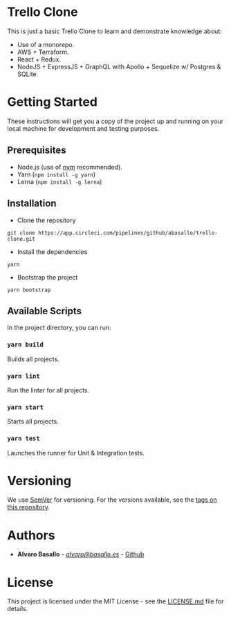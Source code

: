 # Trello Clone

This is just a basic Trello Clone to learn and demonstrate knowledge about:

 - Use of a monorepo.
 - AWS + Terraform.
 - React + Redux.
 - NodeJS + ExpressJS + GraphQL with Apollo + Sequelize w/ Postgres & SQLite

# Getting Started

These instructions will get you a copy of the project up and running on your local machine for development and testing purposes.

## Prerequisites

- Node.js (use of [nvm](https://github.com/nvm-sh/nvm) recommended).
- Yarn (`npm install -g yarn`)
- Lerna (`npm install -g lerna`)

## Installation

 - Clone the repository

`git clone https://app.circleci.com/pipelines/github/abasallo/trello-clone.git`

 - Install the dependencies

`yarn`

- Bootstrap the project

`yarn bootstrap`

## Available Scripts

In the project directory, you can run:

### `yarn build`

Builds all projects.

### `yarn lint`

Run the linter for all projects.

### `yarn start`

Starts all projects.

### `yarn test`

Launches the runner for Unit & Integration tests.

# Versioning

We use [SemVer](http://semver.org/) for versioning. For the versions available, see the [tags on this repository](https://github.com/your-username/project-name/tags).

# Authors

- **Alvaro Basallo** - *[alvaro@basallo.es](mailto:alvaro@basallo.es)* - [Github](https://github.com/abasallo)

# License

This project is licensed under the MIT License - see the [LICENSE.md](https://github.com/your-username/project-name/blob/master/LICENSE.md) file for details.
